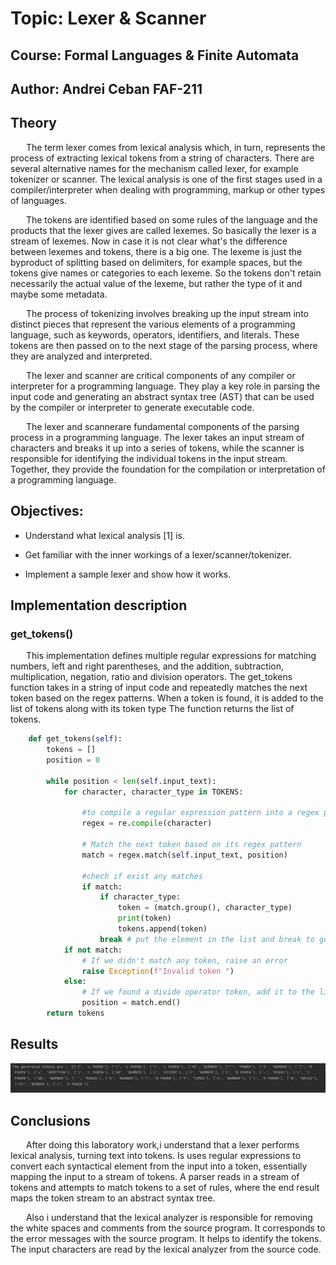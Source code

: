 # Topic: Lexer & Scanner
## Course: Formal Languages & Finite Automata
## Author: Andrei Ceban FAF-211

## Theory
&ensp;&ensp;&ensp; The term lexer comes from lexical analysis which, in turn, represents the process of extracting lexical tokens from a string of characters. There are several alternative names for the mechanism called lexer, for example tokenizer or scanner. The lexical analysis is one of the first stages used in a compiler/interpreter when dealing with programming, markup or other types of languages.     

&ensp;&ensp;&ensp; The tokens are identified based on some rules of the language and the products that the lexer gives are called lexemes. So basically the lexer is a stream of lexemes. Now in case it is not clear what's the difference between lexemes and tokens, there is a big one. The lexeme is just the byproduct of splitting based on delimiters, for example spaces, but the tokens give names or categories to each lexeme. So the tokens don't retain necessarily the actual value of the lexeme, but rather the type of it and maybe some metadata.

&ensp;&ensp;&ensp; The process of tokenizing involves breaking up the input stream into distinct pieces that represent the various elements of a programming language, such as keywords, operators, identifiers, and literals. These tokens are then passed on to the next stage of the parsing process, where they are analyzed and interpreted.

&ensp;&ensp;&ensp; The lexer and scanner are critical components of any compiler or interpreter for a programming language. They play a key role in parsing the input code and generating an abstract syntax tree (AST) that can be used by the compiler or interpreter to generate executable code.

&ensp;&ensp;&ensp; The lexer and scannerare fundamental components of the parsing process in a programming language. The lexer takes an input stream of characters and breaks it up into a series of tokens, while the scanner is responsible for identifying the individual tokens in the input stream. Together, they provide the foundation for the compilation or interpretation of a programming language.

## Objectives:

- Understand what lexical analysis [1] is.

- Get familiar with the inner workings of a lexer/scanner/tokenizer.

- Implement a sample lexer and show how it works.

## Implementation description
### get_tokens()
&ensp;&ensp;&ensp; This implementation defines multiple regular expressions for matching numbers, left and right parentheses, and the addition, subtraction, multiplication, negation, ratio and division operators. The get_tokens function takes in a string of input code and repeatedly matches the next token based on the regex patterns. When a token is found, it is added to the list of tokens along with its token type The function returns the list of tokens.

```python
    def get_tokens(self):
        tokens = []
        position = 0

        while position < len(self.input_text):
            for character, character_type in TOKENS:

                #to compile a regular expression pattern into a regex pattern object
                regex = re.compile(character)

                # Match the next token based on its regex pattern
                match = regex.match(self.input_text, position)

                #chech if exist any matches
                if match:
                    if character_type:
                        token = (match.group(), character_type)
                        print(token)
                        tokens.append(token)
                    break # put the element in the list and break to go to the next element
            if not match:
                # If we didn't match any token, raise an error
                raise Exception(f"Invalid token ")
            else:
                # If we found a divide operator token, add it to the list and move the position forward
                position = match.end()
        return tokens
```

## Results
<img alt="token lists" src="screenshots/lab3_1.png" />

## Conclusions
&ensp;&ensp;&ensp; After doing this laboratory work,i understand that a lexer performs lexical analysis, turning text into tokens. Is uses regular expressions to convert each syntactical element from the input into a token, essentially mapping the input to a stream of tokens. A parser reads in a stream of tokens and attempts to match tokens to a set of rules, where the end result maps the token stream to an abstract syntax tree. 

&ensp;&ensp;&ensp; Also i understand that the  lexical analyzer is responsible for removing the white spaces and comments from the source program. It corresponds to the error messages with the source program. It helps to identify the tokens. The input characters are read by the lexical analyzer from the source code.


